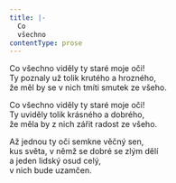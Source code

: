 ```yaml
---
title: |-
  Co
  všechno
contentType: prose
---
```


Co všechno viděly ty staré moje oči!  
Ty poznaly už tolik krutého a hrozného,  
že měl by se v nich tmíti smutek ze všeho.

Co všechno viděly ty staré moje oči!  
Ty uviděly tolik krásného a dobrého,  
že měla by z nich zářit radost ze všeho.

Až jednou ty oči semkne věčný sen,  
kus světa, v němž se dobré se zlým dělí  
a jeden lidský osud celý,  
v nich bude uzamčen.
